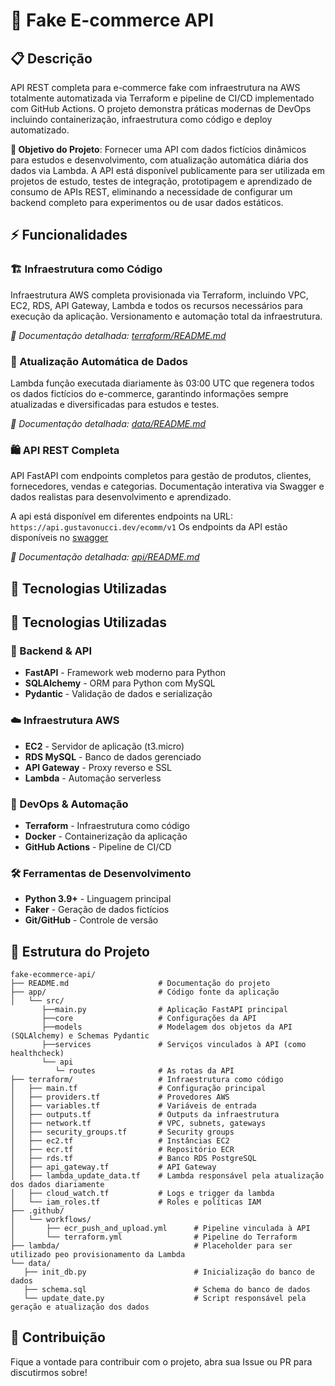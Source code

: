 # 🛒 Fake E-commerce API

## 📋 Descrição
API REST completa para e-commerce fake com infraestrutura na AWS totalmente automatizada via Terraform e pipeline de CI/CD implementado com GitHub Actions. O projeto demonstra práticas modernas de DevOps incluindo containerização, infraestrutura como código e deploy automatizado.

**🎯 Objetivo do Projeto**: Fornecer uma API com dados fictícios dinâmicos para estudos e desenvolvimento, com atualização automática diária dos dados via Lambda. A API está disponível publicamente para ser utilizada em projetos de estudo, testes de integração, prototipagem e aprendizado de consumo de APIs REST, eliminando a necessidade de configurar um backend completo para experimentos ou de usar dados estáticos.

## ⚡ Funcionalidades

### 🏗️ Infraestrutura como Código
Infraestrutura AWS completa provisionada via Terraform, incluindo VPC, EC2, RDS, API Gateway, Lambda e todos os recursos necessários para execução da aplicação. Versionamento e automação total da infraestrutura.

*📖 Documentação detalhada: [terraform/README.md](terraform/README.md)*

### 🤖 Atualização Automática de Dados
Lambda função executada diariamente às 03:00 UTC que regenera todos os dados fictícios do e-commerce, garantindo informações sempre atualizadas e diversificadas para estudos e testes.

*📖 Documentação detalhada: [data/README.md](data/README.md)*

### 🛍️ API REST Completa
API FastAPI com endpoints completos para gestão de produtos, clientes, fornecedores, vendas e categorias. Documentação interativa via Swagger e dados realistas para desenvolvimento e aprendizado.

A api está disponível em diferentes endpoints na URL: `https://api.gustavonucci.dev/ecomm/v1`
Os endpoints da API estão disponíveis no [swagger](https://api.gustavonucci.dev/docs)

*📖 Documentação detalhada: [api/README.md](api/README.md)*

## 🚀 Tecnologias Utilizadas

## 🚀 Tecnologias Utilizadas

### 🐍 Backend & API
- **FastAPI** - Framework web moderno para Python
- **SQLAlchemy** - ORM para Python com MySQL
- **Pydantic** - Validação de dados e serialização

### ☁️ Infraestrutura AWS
- **EC2** - Servidor de aplicação (t3.micro)
- **RDS MySQL** - Banco de dados gerenciado
- **API Gateway** - Proxy reverso e SSL
- **Lambda** - Automação serverless

### 🔄 DevOps & Automação
- **Terraform** - Infraestrutura como código
- **Docker** - Containerização da aplicação
- **GitHub Actions** - Pipeline de CI/CD

### 🛠️ Ferramentas de Desenvolvimento
- **Python 3.9+** - Linguagem principal
- **Faker** - Geração de dados fictícios
- **Git/GitHub** - Controle de versão

## 📁 Estrutura do Projeto

```
fake-ecommerce-api/
├── README.md                    # Documentação do projeto
├── app/                         # Código fonte da aplicação
│   └── src/
       ├──main.py                # Aplicação FastAPI principal
       ├──core                   # Configurações da API
       ├──models                 # Modelagem dos objetos da API (SQLAlchemy) e Schemas Pydantic
       ├──services               # Serviços vinculados à API (como healthcheck)
       └── api
          └─ routes              # As rotas da API
├── terraform/                   # Infraestrutura como código
│   ├── main.tf                  # Configuração principal
│   ├── providers.tf             # Provedores AWS
│   ├── variables.tf             # Variáveis de entrada
│   ├── outputs.tf               # Outputs da infraestrutura
│   ├── network.tf               # VPC, subnets, gateways
│   ├── security_groups.tf       # Security groups
│   ├── ec2.tf                   # Instâncias EC2
│   ├── ecr.tf                   # Repositório ECR
│   ├── rds.tf                   # Banco RDS PostgreSQL
│   ├── api_gateway.tf           # API Gateway
│   ├── lambda_update_data.tf    # Lambda responsável pela atualização dos dados diariamente
│   ├── cloud_watch.tf           # Logs e trigger da lambda
│   └── iam_roles.tf             # Roles e políticas IAM
├── .github/
│   └── workflows/
│       ├── ecr_push_and_upload.yml      # Pipeline vinculada à API
│       └── terraform.yml                # Pipeline do Terraform
├── lambda/                              # Placeholder para ser utilizado peo provisionamento da Lambda
└── data/
   ├── init_db.py                        # Inicialização do banco de dados
   ├── schema.sql                        # Schema do banco de dados
   └── update_date.py                    # Script responsável pela geração e atualização dos dados

```

## 🤝 Contribuição

Fique a vontade para contribuir com o projeto, abra sua Issue ou PR para discutirmos sobre!
